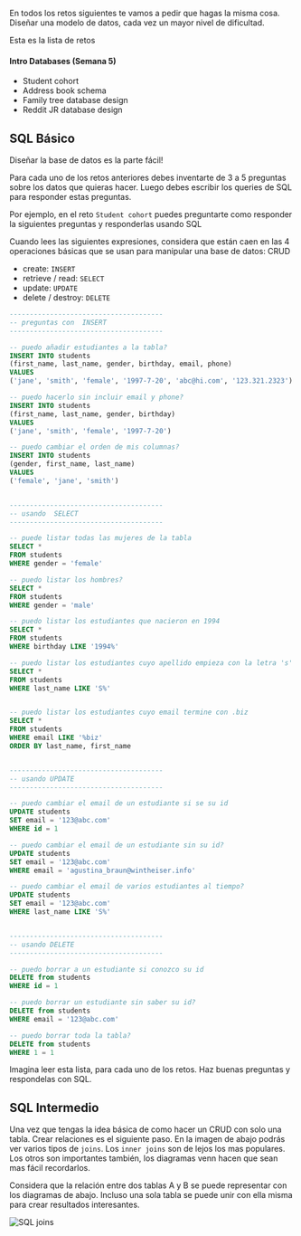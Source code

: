 En todos los retos siguientes te vamos a pedir que hagas la misma cosa. Diseñar una modelo de datos, cada vez un mayor nivel de dificultad.

Esta es la lista de retos

#### Intro Databases (Semana 5)
- Student cohort
- Address book schema
- Family tree database design
- Reddit JR database design


## SQL Básico

Diseñar la base de datos es la parte fácil!

Para cada uno de los retos anteriores debes inventarte de 3 a 5 preguntas sobre los datos que quieras hacer. Luego debes escribir los queries de SQL para responder estas preguntas.

Por ejemplo, en el reto `Student cohort` puedes preguntarte como responder la siguientes preguntas y responderlas usando SQL

Cuando lees las siguientes expresiones, considera que están caen en las 4 operaciones básicas que se usan para manipular una base de datos: CRUD

- create: `INSERT`
- retrieve / read: `SELECT`
- update: `UPDATE`
- delete / destroy: `DELETE`


```sql
--------------------------------------
-- preguntas con  INSERT
--------------------------------------

-- puedo añadir estudiantes a la tabla?
INSERT INTO students
(first_name, last_name, gender, birthday, email, phone)
VALUES
('jane', 'smith', 'female', '1997-7-20', 'abc@hi.com', '123.321.2323')

-- puedo hacerlo sin incluir email y phone?
INSERT INTO students
(first_name, last_name, gender, birthday)
VALUES
('jane', 'smith', 'female', '1997-7-20')

-- puedo cambiar el orden de mis columnas?
INSERT INTO students
(gender, first_name, last_name)
VALUES
('female', 'jane', 'smith')


--------------------------------------
-- usando  SELECT
--------------------------------------

-- puede listar todas las mujeres de la tabla
SELECT *
FROM students
WHERE gender = 'female'

-- puedo listar los hombres?
SELECT *
FROM students
WHERE gender = 'male'

-- puedo listar los estudiantes que nacieron en 1994
SELECT *
FROM students
WHERE birthday LIKE '1994%'

-- puedo listar los estudiantes cuyo apellido empieza con la letra 's'
SELECT *
FROM students
WHERE last_name LIKE 'S%'


-- puedo listar los estudiantes cuyo email termine con .biz
SELECT *
FROM students
WHERE email LIKE '%biz'
ORDER BY last_name, first_name


--------------------------------------
-- usando UPDATE
--------------------------------------

-- puedo cambiar el email de un estudiante si se su id
UPDATE students
SET email = '123@abc.com'
WHERE id = 1

-- puedo cambiar el email de un estudiante sin su id?
UPDATE students
SET email = '123@abc.com'
WHERE email = 'agustina_braun@wintheiser.info'

-- puedo cambiar el email de varios estudiantes al tiempo?
UPDATE students
SET email = '123@abc.com'
WHERE last_name LIKE 'S%'


--------------------------------------
-- usando DELETE
--------------------------------------

-- puedo borrar a un estudiante si conozco su id
DELETE from students
WHERE id = 1

-- puedo borrar un estudiante sin saber su id?
DELETE from students
WHERE email = '123@abc.com'

-- puedo borrar toda la tabla?
DELETE from students
WHERE 1 = 1

```

Imagina leer esta lista, para cada uno de los retos. Haz buenas preguntas y respondelas con SQL.

## SQL Intermedio

Una vez que tengas la idea básica de como hacer un CRUD con solo una tabla. Crear relaciones es el siguiente paso. En la imagen de abajo podrás ver varios tipos de `joins`. Los `inner joins` son de lejos los mas populares. Los otros son importantes también, los diagramas venn hacen que sean mas fácil recordarlos.

Considera que la relación entre dos tablas A y B se puede representar con los diagramas de abajo. Incluso una sola tabla se puede unir con ella misma para crear resultados interesantes.

![SQL joins](http://f.cl.ly/items/393r1B431Y432i0R2Z3E/sql_joins.jpg)
